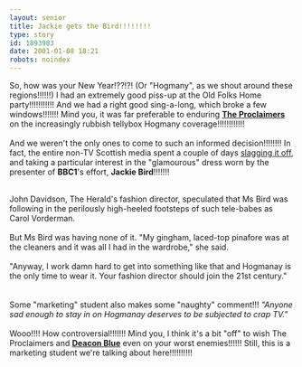 ```yaml
---
layout: senior
title: Jackie gets the Bird!!!!!!!!
type: story
id: 1893983
date: 2001-01-08 18:21
robots: noindex
---
```

So, how was your New Year!??!?! (Or "Hogmany", as we shout around these regions!!!!!!) I had an extremely good piss-up at the Old Folks Home party!!!!!!!!!!! And we had a right good sing-a-long, which broke a few windows!!!!!!! Mind you, it was far preferable to enduring <a href="http://ubl.artistdirect.com/fp2.asp?layout=artist_card&amp;artistid=152674&amp;p_id=P+++++5186"><b>The Proclaimers</b></a> on the increasingly rubbish tellybox Hogmany coverage!!!!!!!!!!!! <br/><br/>And we weren't the only ones to come to such an informed decision!!!!!!!! In fact, the entire non-TV Scottish media spent a couple of days <a href="http://www.theherald.co.uk/news/archive/2-1-19101-0-18-22.html">slagging it off</a>, and taking a particular interest in the "glamourous" dress worn by the presenter of <b>BBC1</b>'s effort, <b>Jackie Bird</b>!!!!!!!<br/><br/><div class="quote">John Davidson, The Herald's fashion director, speculated that Ms Bird was following in the perilously high-heeled footsteps of such tele-babes as Carol Vorderman. <br/><br/>But Ms Bird was having none of it. "My gingham, laced-top pinafore was at the cleaners and it was all I had in the wardrobe," she said. <br/><br/>"Anyway, I work damn hard to get into something like that and Hogmanay is the only time to wear it. Your fashion director should join the 21st century."</div><br/><br/>Some "marketing" student also makes some "naughty" comment!!! <i>"Anyone sad enough to stay in on Hogmanay deserves to be subjected to crap TV."</i> <br/><br/>Wooo!!!! How controversial!!!!!!! Mind you, I think it's a bit "off" to wish The Proclaimers and <a href="http://ubl.artistdirect.com/fp2.asp?layout=artist_card&amp;artistid=3218&amp;p_id=P+++++4043"><b>Deacon Blue</b></a> even on your worst enemies!!!!!! Still, this is a marketing student we're talking about here!!!!!!!!!!